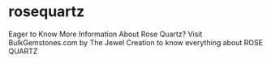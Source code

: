 # rosequartz
Eager to Know More Information About Rose Quartz? Visit BulkGemstones.com by The Jewel Creation to know everything about ROSE QUARTZ
